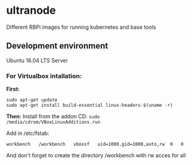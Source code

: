 # ultranode
Different RBPi images for running kubernetes and base tools


## Development environment

Ubuntu 16.04 LTS Server

### For Virtualbox intallation: 

**First:**
```
sudo apt-get update
sudo apt-get install build-essential linux-headers-$(uname -r)
``` 

**Then:** Install from the addon CD: ```sudo /media/cdrom/VBoxLinuxAdditions.run```


Add in /etc/fstab:
```
workbench   /workbench   vboxsf   uid=1000,gid=1000,auto,rw  0   0
```

And don't forget to create the directory /workbench with rw acces for all

